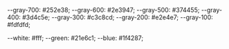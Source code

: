 --gray-700: #252e38;
  --gray-600: #2e3947;
  --gray-500: #374455;
  --gray-400: #3d4c5e;
  --gray-300: #c3c8cd;
  --gray-200: #e2e4e7;
  --gray-100: #fdfdfd;

  --white: #fff;
  --green: #21e6c1;
  --blue: #1f4287;